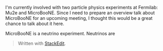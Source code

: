 I'm currently involved with two particle physics experiments at Fermilab: Mu2e and MicroBooNE. Since I need to prepare an overview talk about MicroBooNE for an upcoming meeting, I thought this would be a great chance to talk about it here.

MicroBooNE is a neutrino experiment. Neutrinos are 


> Written with [StackEdit](https://stackedit.io/).
<!--stackedit_data:
eyJoaXN0b3J5IjpbLTEyNDA5NTgyMDQsNzMwOTk4MTE2XX0=
-->